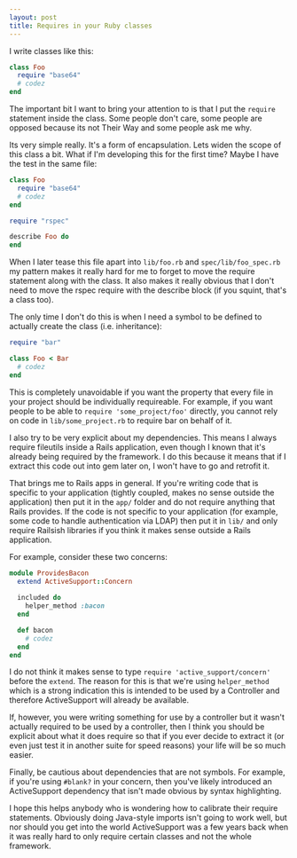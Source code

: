 ```yaml
---
layout: post
title: Requires in your Ruby classes
---
```


I write classes like this:

```ruby
class Foo
  require "base64"
  # codez
end
```

The important bit I want to bring your attention to is that I put the
`require` statement inside the class. Some people don't care, some
people are opposed because its not Their Way and some people ask me
why.

Its very simple really. It's a form of encapsulation. Lets widen the
scope of this class a bit. What if I'm developing this for the first
time? Maybe I have the test in the same file:

```ruby
class Foo
  require "base64"
  # codez
end

require "rspec"

describe Foo do
end
```

When I later tease this file apart into `lib/foo.rb` and
`spec/lib/foo_spec.rb` my pattern makes it really hard for me to
forget to move the require statement along with the class. It also
makes it really obvious that I don't need to move the rspec require
with the describe block (if you squint, that's a class too).

The only time I don't do this is when I need a symbol to be defined to
actually create the class (i.e. inheritance):

```ruby
require "bar"

class Foo < Bar
  # codez
end
```

This is completely unavoidable if you want the property that every
file in your project should be individually requireable. For example,
if you want people to be able to `require 'some_project/foo'`
directly, you cannot rely on code in `lib/some_project.rb` to require
bar on behalf of it.

I also try to be very explicit about my dependencies. This means I
always require fileutils inside a Rails application, even though I
known that it's already being required by the framework. I do this
because it means that if I extract this code out into gem later on, I
won't have to go and retrofit it.

That brings me to Rails apps in general. If you're writing code that
is specific to your application (tightly coupled, makes no sense
outside the application) then put it in the `app/` folder and do not
require anything that Rails provides. If the code is not specific to
your application (for example, some code to handle authentication via
LDAP) then put it in `lib/` and only require Railsish libraries if you
think it makes sense outside a Rails application.

For example, consider these two concerns:

```ruby
module ProvidesBacon
  extend ActiveSupport::Concern
  
  included do
    helper_method :bacon
  end

  def bacon
    # codez
  end
end
```

I do not think it makes sense to type `require 'active_support/concern'`
before the `extend`. The reason for this is that we're using
`helper_method` which is a strong indication this is intended to be
used by a Controller and therefore ActiveSupport will already be
available.

If, however, you were writing something for use by a controller but it
wasn't actually required to be used by a controller, then I think you
should be explicit about what it does require so that if you ever
decide to extract it (or even just test it in another suite for
speed reasons) your life will be so much easier.

Finally, be cautious about dependencies that are not symbols. For
example, if you're using `#blank?` in your concern, then you've likely
introduced an ActiveSupport dependency that isn't made obvious by
syntax highlighting.

I hope this helps anybody who is wondering how to calibrate their
require statements. Obviously doing Java-style imports isn't going to
work well, but nor should you get into the world ActiveSupport was a
few years back when it was really hard to only require certain classes
and not the whole framework.

